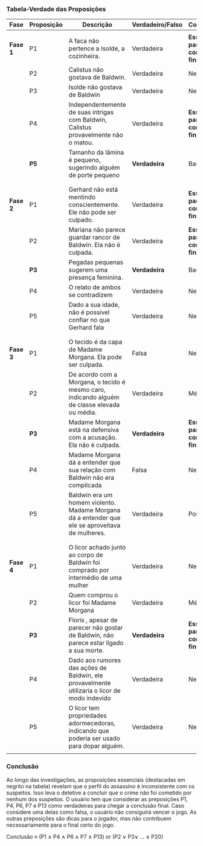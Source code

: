
### Tabela-Verdade das Proposições

| Fase       | Proposição | Descrição                                                                                        | Verdadeiro/Falso | Contribuição                     
|------------|------------|--------------------------------------------------------------------------------------------------|------------------|------------
|            |            |                                                                                                  |                  |
| **Fase 1** | P1         | A faca não pertence a Isolde, a cozinheira.                                                      | Verdadeira       | **Essencial para a conclusão final**
|            | P2         | Calistus não gostava de Baldwin.                                                                 | Verdadeira       | Nenhuma
|            | P3         | Isolde não gostava de Baldwin                                                                    | Verdadeira       | Nenhuma
|            | P4         | Independentemente de suas intrigas com Baldwin, Calistus provavelmente não o matou.              | Verdadeira       | **Essencial para a conclusão final**
|            | **P5**     | Tamanho da lâmina é pequeno, sugerindo alguém de porte pequeno                                   | **Verdadeira**   | Bastante
|            |            |                                                                                                  |                  |
|            |            |                                                                                                  |                  |
| **Fase 2** | P1         | Gerhard não está mentindo conscientemente. Ele não pode ser culpado.                             | Verdadeira       | **Essencial para a conclusão final**
|            | P2         | Mariana não parece guardar rancor de Baldwin. Ela não é culpada.                                 | Verdadeira       | **Essencial para a conclusão final**
|            | **P3**     | Pegadas pequenas sugerem uma presença feminina.                                                  | **Verdadeira**   | Bastante
|            | P4         | O relato de ambos se contradizem                                                                 | Verdadeira       | Nenhuma
|            | P5         | Dado a sua idade, não é possível confiar no que Gerhard fala                                     | Verdadeira       | Nenhuma
|            |            |                                                                                                  |                  |
|            |            |                                                                                                  |                  |
| **Fase 3** | P1         | O tecido é da capa de Madame Morgana. Ela pode ser culpada.                                      | Falsa            | Nenhuma                
|            | P2         | De acordo com a Morgana, o tecido é mesmo caro, indicando alguém de classe elevada ou média.     | Verdadeira       | Médio
|            | **P3**     | Madame Morgana está na defensiva com a acusação. Ela não é culpada.                              | **Verdadeira**   | **Essencial para a conclusão final**
|            | P4         | Madame Morgana dá a entender que sua relação com Baldwin não era complicada                      | Falsa            | Nenhuma 
|            | P5         | Baldwin era um homem violento. Madame Morgana dá a entender que ele se aproveitava de mulheres.  | Verdadeira       | Pouco 
|            |            |                                                                                                  |                  |
|            |            |                                                                                                  |                  |
| **Fase 4** | P1         | O licor achado junto ao corpo de Baldwin foi comprado por intermédio de uma mulher               | Verdadeira       | Nenhuma     
|            | P2         | Quem comprou o licor foi Madame Morgana                                                          | Verdadeira       | Médio 
|            | **P3**     | Floris , apesar de parecer não gostar de Baldwin, não parece estar ligado a sua morte.           | **Verdadeira**   | **Essencial para a conclusão final** 
|            | P4         | Dado aos rumores das ações de Baldwin, ele provavelmente utilizaria o licor de modo indevido     | Verdadeira       | Nenhuma
|            | P5         | O licor tem propriedades adormecedoras, indicando que poderia ser usado para dopar alguém.       | Verdadeira       | Nenhuma 
|            |            |                                                                                                  |                  |

### Conclusão

Ao longo das investigações, as proposições essenciais (destacadas em negrito na tabela) revelam que o perfil do assassino é inconsistente com os suspeitos. Isso leva o detetive a concluir que o crime não foi cometido por nenhum dos suspeitos. O usuário tem que considerar as preposições P1, P4, P6, P7 e P13 como verdadeiras para chegar a conclusão final. Caso considere uma delas como falsa, o usuário não consiguirá vencer o jogo. As outras preposições são dicas para o jogador, mas não contribuem necessariamente para o final certo do jogo.

Conclusão ≡ (P1 ∧ P4 ∧ P6 ∧ P7 ∧ P13) or (P2 ∨ P3∨ … ∨ P20)

